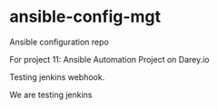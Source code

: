 # ansible-config-mgt
Ansible configuration repo

For project 11: Ansible Automation Project on Darey.io

Testing jenkins webhook.

We are testing jenkins





